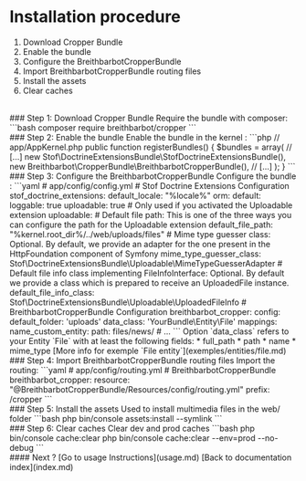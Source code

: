 # Installation procedure
1. Download Cropper Bundle
2. Enable the bundle
3. Configure the BreithbarbotCropperBundle
4. Import BreithbarbotCropperBundle routing files
5. Install the assets
6. Clear caches
<br>
### Step 1: Download Cropper Bundle
Require the bundle with composer:
```bash
composer require breithbarbot/cropper
```
<br>
### Step 2: Enable the bundle
Enable the bundle in the kernel :
```php
// app/AppKernel.php
public function registerBundles()
{
    $bundles = array(
        // [...]
        new Stof\DoctrineExtensionsBundle\StofDoctrineExtensionsBundle(),
        new Breithbarbot\CropperBundle\BreithbarbotCropperBundle(),
        // [...]
    );
}
```
<br>
### Step 3: Configure the BreithbarbotCropperBundle
Configure the bundle :
```yaml
# app/config/config.yml
# Stof Doctrine Extensions Configuration
stof_doctrine_extensions:
    default_locale: "%locale%"
    orm:
        default:
            loggable:      true
            uploadable:    true
    # Only used if you activated the Uploadable extension
    uploadable:
        # Default file path: This is one of the three ways you can configure the path for the Uploadable extension
        default_file_path:       "%kernel.root_dir%/../web/uploads/files"
        # Mime type guesser class: Optional. By default, we provide an adapter for the one present in the HttpFoundation component of Symfony
        mime_type_guesser_class: Stof\DoctrineExtensionsBundle\Uploadable\MimeTypeGuesserAdapter
        # Default file info class implementing FileInfoInterface: Optional. By default we provide a class which is prepared to receive an UploadedFile instance.
        default_file_info_class: Stof\DoctrineExtensionsBundle\Uploadable\UploadedFileInfo
# BreithbarbotCropperBundle Configuration
breithbarbot_cropper:
    config:
        default_folder: 'uploads'
        data_class: 'YourBundle\Entity\File'
    mappings:
        name_custom_entity:
            path: files/news/
        # ...
```
Option `data_class` refers to your Entity `File` with at least the following fields:
* full_path
* path
* name
* mime_type
[More info for exemple `File entity`](exemples/entities/file.md)
<br>
### Step 4: Import BreithbarbotCropperBundle routing files
Import the routing:
```yaml
# app/config/routing.yml
# BreithbarbotCropperBundle
breithbarbot_cropper:
    resource: "@BreithbarbotCropperBundle/Resources/config/routing.yml"
    prefix:   /cropper
```
<br>
### Step 5: Install the assets
Used to install multimedia files in the web/ folder
```bash
php bin/console assets:install --symlink
```
<br>
### Step 6: Clear caches
Clear dev and prod caches
```bash
php bin/console cache:clear
php bin/console cache:clear --env=prod --no-debug
```
<br>
#### Next ?
[Go to usage Instructions](usage.md)
[Back to documentation index](index.md)
